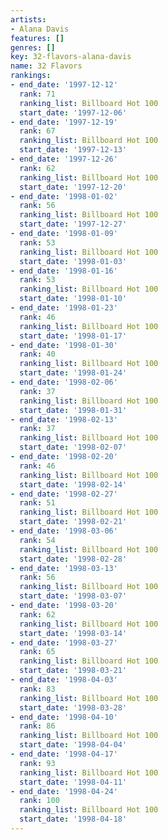 ```yaml
---
artists:
- Alana Davis
features: []
genres: []
key: 32-flavors-alana-davis
name: 32 Flavors
rankings:
- end_date: '1997-12-12'
  rank: 71
  ranking_list: Billboard Hot 100
  start_date: '1997-12-06'
- end_date: '1997-12-19'
  rank: 67
  ranking_list: Billboard Hot 100
  start_date: '1997-12-13'
- end_date: '1997-12-26'
  rank: 62
  ranking_list: Billboard Hot 100
  start_date: '1997-12-20'
- end_date: '1998-01-02'
  rank: 56
  ranking_list: Billboard Hot 100
  start_date: '1997-12-27'
- end_date: '1998-01-09'
  rank: 53
  ranking_list: Billboard Hot 100
  start_date: '1998-01-03'
- end_date: '1998-01-16'
  rank: 53
  ranking_list: Billboard Hot 100
  start_date: '1998-01-10'
- end_date: '1998-01-23'
  rank: 46
  ranking_list: Billboard Hot 100
  start_date: '1998-01-17'
- end_date: '1998-01-30'
  rank: 40
  ranking_list: Billboard Hot 100
  start_date: '1998-01-24'
- end_date: '1998-02-06'
  rank: 37
  ranking_list: Billboard Hot 100
  start_date: '1998-01-31'
- end_date: '1998-02-13'
  rank: 37
  ranking_list: Billboard Hot 100
  start_date: '1998-02-07'
- end_date: '1998-02-20'
  rank: 46
  ranking_list: Billboard Hot 100
  start_date: '1998-02-14'
- end_date: '1998-02-27'
  rank: 51
  ranking_list: Billboard Hot 100
  start_date: '1998-02-21'
- end_date: '1998-03-06'
  rank: 54
  ranking_list: Billboard Hot 100
  start_date: '1998-02-28'
- end_date: '1998-03-13'
  rank: 56
  ranking_list: Billboard Hot 100
  start_date: '1998-03-07'
- end_date: '1998-03-20'
  rank: 62
  ranking_list: Billboard Hot 100
  start_date: '1998-03-14'
- end_date: '1998-03-27'
  rank: 65
  ranking_list: Billboard Hot 100
  start_date: '1998-03-21'
- end_date: '1998-04-03'
  rank: 83
  ranking_list: Billboard Hot 100
  start_date: '1998-03-28'
- end_date: '1998-04-10'
  rank: 86
  ranking_list: Billboard Hot 100
  start_date: '1998-04-04'
- end_date: '1998-04-17'
  rank: 93
  ranking_list: Billboard Hot 100
  start_date: '1998-04-11'
- end_date: '1998-04-24'
  rank: 100
  ranking_list: Billboard Hot 100
  start_date: '1998-04-18'
---
```


